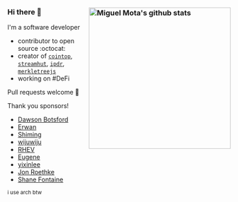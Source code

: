 ### Hi there 👋 <a href="https://github.com/miguelmota"><img src="https://github-readme-stats.vercel.app/api?username=miguelmota&count_private=true&include_all_commits=true&hide_rank=true&theme=graywhite&disable_animations=true&custom_title=Stats" align="right" width="320" alt="Miguel Mota's github stats" /></a>

I'm a software developer

- contributor to open source :octocat:
- creator of [`cointop`](https://github.com/miguelmota/cointop), [`streamhut`](https://github.com/miguelmota/streamhut), [`ipdr`](https://github.com/ipdr/ipdr),  [`merkletreejs`](https://github.com/miguelmota/merkletreejs)
- working on #DeFi

Pull requests welcome 🙂

Thank you sponsors!

- [Dawson Botsford](https://github.com/dawsbot)
- [Erwan](https://github.com/erwanor)
- [Shiming](https://github.com/huahuayu)
- [wijuwiju](https://github.com/palevoo)
- [RHEV](https://github.com/ntwi)
- [Eugene](https://github.com/gelfand)
- [yixinlee](https://github.com/yixinlee)
- [Jon Roethke](https://github.com/waymobetta)
- [Shane Fontaine](https://github.com/shanefontaine)

<sub>i use arch btw</sub>
